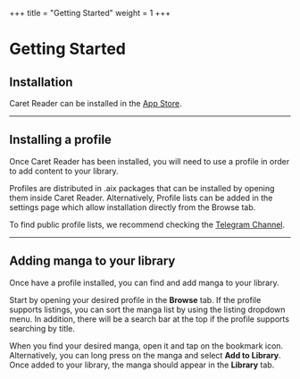 +++
title = "Getting Started"
weight = 1
+++

# Getting Started

## Installation

Caret Reader can be installed in the [App Store](https://apps.apple.com/app/caret-reader/id6478599490).

---

## Installing a profile

Once Caret Reader has been installed, you will need to use a profile in order to add content to your library.

Profiles are distributed in .aix packages that can be installed by opening them inside Caret Reader. Alternatively, Profile lists can be added in the settings page which allow installation directly from the Browse tab.

To find public profile lists, we recommend checking the [Telegram Channel](https://t.me/CaretReader).

---

## Adding manga to your library

Once have a profile installed, you can find and add manga to your library.

Start by opening your desired profile in the **Browse** tab. If the profile supports listings, you can sort the manga list by using the listing dropdown menu. In addition, there will be a search bar at the top if the profile supports searching by title.

When you find your desired manga, open it and tap on the bookmark icon. Alternatively, you can long press on the manga and select **Add to Library**. Once added to your library, the manga should appear in the **Library** tab.
